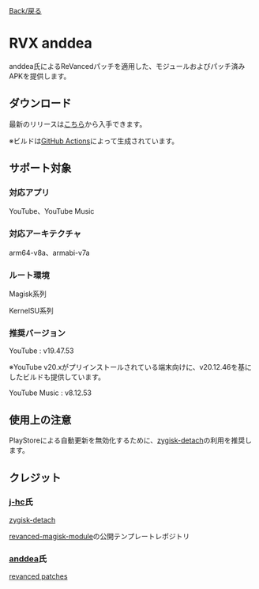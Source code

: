 [Back/戻る](https://github.com/Sanka1610/RVX-anddea-Module)

# RVX anddea

anddea氏によるReVancedパッチを適用した、モジュールおよびパッチ済みAPKを提供します。

## ダウンロード

最新のリリースは[こちら](https://github.com/Sanka1610/RVX-anddea-Module/releases/)から入手できます。

※ビルドは[GitHub Actions](https://github.com/Sanka1610/RVX-anddea-Module//actions/workflows/build.yml)によって生成されています。

## サポート対象

### 対応アプリ

YouTube、YouTube Music

### 対応アーキテクチャ

arm64-v8a、armabi-v7a

### ルート環境

Magisk系列

KernelSU系列

### 推奨バージョン

YouTube : v19.47.53

※YouTube v20.xがプリインストールされている端末向けに、v20.12.46を基にしたビルドも提供しています。

YouTube Music : v8.12.53


## 使用上の注意

PlayStoreによる自動更新を無効化するために、[zygisk-detach](https://github.com/j-hc/zygisk-detach)の利用を推奨します。

## クレジット

### [**j-hc**](https://github.com/j-hc)氏

[zygisk-detach](https://github.com/j-hc/zygisk-detach)

[revanced-magisk-module](https://github.com/j-hc/revanced-magisk-module)の公開テンプレートレポジトリ

### [**anddea**](https://github.com/anddea)氏

[revanced patches](https://github.com/anddea/revanced-patches)
